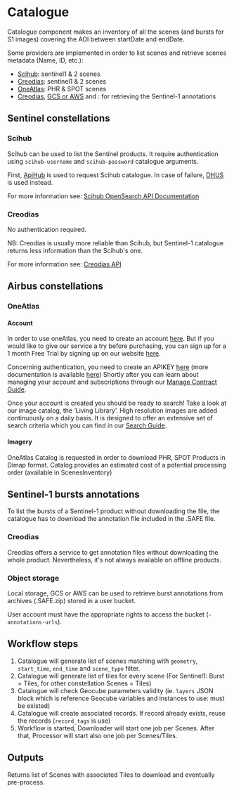 # Catalogue

Catalogue component makes an inventory of all the scenes (and bursts for S1 images) covering the AOI between startDate and endDate. 

Some providers are implemented in order to list scenes and retrieve scenes metadata (Name, ID, etc.):

- [Scihub](#scihub): sentinel1 & 2 scenes
- [Creodias](#creodias): sentinel1 & 2 scenes
- [OneAtlas](#oneatlas): PHR & SPOT scenes
- [Creodias](#creodias), [GCS or AWS](#object-storage) and : for retrieving the Sentinel-1 annotations

## Sentinel constellations
### Scihub

Scihub can be used to list the Sentinel products. It require authentication using `scihub-username` and `scihub-password` catalogue arguments.

First, [ApiHub](https://apihub.copernicus.eu/apihub/search) is used to request Scihub catalogue. In case of failure, [DHUS](https://scihub.copernicus.eu/dhus/search) is used instead.

For more information see: [Scihub OpenSearch API Documentation](https://scihub.copernicus.eu/userguide/OpenSearchAPI)

### Creodias

No authentication required.

NB: Creodias is usually more reliable than Scihub, but Sentinel-1 catalogue returns less information than the Scihub's one.

For more information see: [Creodias API](https://creodias.eu/data-offer)

## Airbus constellations

### OneAtlas

#### Account

In order to use oneAtlas, you need to create an account [here](https://account4.intelligence-airbusds.com/account/CreateAccount.aspx?l=fr&RelayState=). But if you would like to give our service a try before purchasing, 
you can sign up for a 1 month Free Trial by signing up on our website [here](https://oneatlas.airbus.com/home).

Concerning authentication, you need to create an APIKEY [here](https://connect4.intelligence-airbusds.com/adfs/ls/) (more documentation is available [here](https://api.oneatlas.airbus.com/guides/g-authentication/))
Shortly after you can learn about managing your account and subscriptions through our [Manage Contract Guide](https://api.oneatlas.airbus.com/guides/oneatlas-data/g-manage-contract/).

Once your account is created you should be ready to search! Take a look at our image catalog, the ‘Living Library’. 
High resolution images are added continuously on a daily basis. It is designed to offer an extensive set of search criteria which you can find in our [Search Guide](https://api.oneatlas.airbus.com/guides/oneatlas-data/g-search/). 

#### Imagery

OneAtlas Catalog is requested in order to download PHR, SPOT Products in Dimap format. 
Catalog provides an estimated cost of a potential processing order (available in ScenesInventory)

## Sentinel-1 bursts annotations

To list the bursts of a Sentinel-1 product without downloading the file, the catalogue has to download the annotation file included in the .SAFE file. 

### Creodias

Creodias offers a service to get annotation files without downloading the whole product. Nevertheless, it's not always available on offline products.

### Object storage

Local storage, GCS or AWS can be used to retrieve burst annotations from archives (.SAFE.zip) stored in a user bucket.

User account must have the appropriate rights to access the bucket (`-annotations-urls`).

## Workflow steps

1. Catalogue will generate list of scenes matching with `geometry`, `start_time`, `end_time` and `scene_type` filter.
2. Catalogue will generate list of tiles for every scene (For Sentinel1: Burst = Tiles, for other constellation Scenes = Tiles)
3. Catalogue will check Geocube parameters validity (ie. `layers` JSON block which is reference Geocube variables and instances to use: must be existed)
4. Catalogue will create associated records. If record already exists, reuse the records (`record_tags` is use)
5. Workflow is started, Downloader will start one job per Scenes. After that, Processor will start also one job per Scenes/Tiles.

## Outputs

Returns list of Scenes with associated Tiles to download and eventually pre-process.



